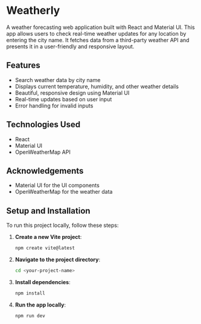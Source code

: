 # Weatherly

A weather forecasting web application built with React and Material UI. This app allows users to check real-time weather updates for any location by entering the city name. It fetches data from a third-party weather API and presents it in a user-friendly and responsive layout.

## Features
- Search weather data by city name
- Displays current temperature, humidity, and other weather details
- Beautiful, responsive design using Material UI
- Real-time updates based on user input
- Error handling for invalid inputs

## Technologies Used
- React
- Material UI
- OpenWeatherMap API

## Acknowledgements
- Material UI for the UI components
- OpenWeatherMap for the weather data

## Setup and Installation

To run this project locally, follow these steps:

1. **Create a new Vite project**:
   ```bash
   npm create vite@latest
   
2. **Navigate to the project directory**:
   ```bash
   cd <your-project-name>
3. **Install dependencies**:
   ```bash
   npm install
4. **Run the app locally**:
   ```bash
   npm run dev

